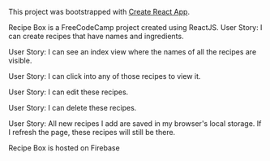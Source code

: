 This project was bootstrapped with [Create React App](https://github.com/facebookincubator/create-react-app).

Recipe Box is a FreeCodeCamp project created using ReactJS.
User Story: I can create recipes that have names and ingredients.

User Story: I can see an index view where the names of all the recipes are visible.

User Story: I can click into any of those recipes to view it.

User Story: I can edit these recipes.

User Story: I can delete these recipes.

User Story: All new recipes I add are saved in my browser's local storage. If I refresh the page, these recipes will still be there.

Recipe Box is hosted on Firebase
